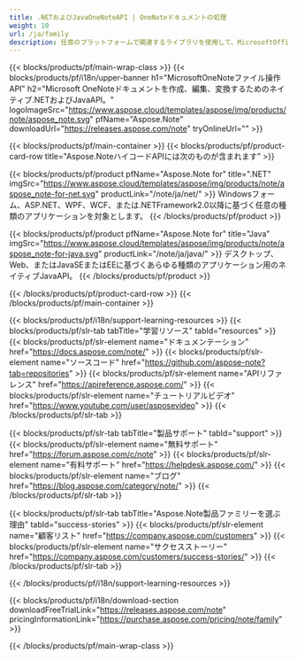 ```yaml
---
title: .NETおよびJavaOneNoteAPI | OneNoteドキュメントの処理 
weight: 10
url: /ja/family
description: 任意のプラットフォームで関連するライブラリを使用して、MicrosoftOfficeOneNoteファイルを保存します。 .oneドキュメントをPDFBMPPNGJPEGGIF形式にエクスポートする
---
```


{{< blocks/products/pf/main-wrap-class >}}
{{< blocks/products/pf/i18n/upper-banner h1="MicrosoftOneNoteファイル操作API" h2="Microsoft OneNoteドキュメントを作成、編集、変換するためのネイティブ.NETおよびJavaAPI。" logoImageSrc="https://www.aspose.cloud/templates/aspose/img/products/note/aspose_note.svg" pfName="Aspose.Note" downloadUrl="https://releases.aspose.com/note" tryOnlineUrl="" >}}

{{< blocks/products/pf/main-container >}}
{{< blocks/products/pf/product-card-row title="Aspose.NoteハイコードAPIには次のものが含まれます" >}}

{{< blocks/products/pf/product pfName="Aspose.Note for" title=".NET" imgSrc="https://www.aspose.cloud/templates/aspose/img/products/note/aspose_note-for-net.svg" productLink="/note/ja/net/" >}}
Windowsフォーム、ASP.NET、WPF、WCF、または.NETFramework2.0以降に基づく任意の種類のアプリケーションを対象とします。
{{< /blocks/products/pf/product >}}

{{< blocks/products/pf/product pfName="Aspose.Note for" title="Java" imgSrc="https://www.aspose.cloud/templates/aspose/img/products/note/aspose_note-for-java.svg" productLink="/note/ja/java/" >}}
デスクトップ、Web、またはJavaSEまたはEEに基づくあらゆる種類のアプリケーション用のネイティブJavaAPI。
{{< /blocks/products/pf/product >}}

{{< /blocks/products/pf/product-card-row >}}
{{< /blocks/products/pf/main-container >}}

{{< blocks/products/pf/i18n/support-learning-resources >}}
{{< blocks/products/pf/slr-tab tabTitle="学習リソース" tabId="resources" >}}
{{< blocks/products/pf/slr-element name="ドキュメンテーション" href="https://docs.aspose.com/note/" >}}
{{< blocks/products/pf/slr-element name="ソースコード" href="https://github.com/aspose-note?tab=repositories" >}}
{{< blocks/products/pf/slr-element name="APIリファレンス" href="https://apireference.aspose.com/" >}}
{{< blocks/products/pf/slr-element name="チュートリアルビデオ" href="https://www.youtube.com/user/asposevideo" >}}
{{< /blocks/products/pf/slr-tab >}}

{{< blocks/products/pf/slr-tab tabTitle="製品サポート" tabId="support" >}}
{{< blocks/products/pf/slr-element name="無料サポート" href="https://forum.aspose.com/c/note" >}}
{{< blocks/products/pf/slr-element name="有料サポート" href="https://helpdesk.aspose.com/" >}}
{{< blocks/products/pf/slr-element name="ブログ" href="https://blog.aspose.com/category/note/" >}}
{{< /blocks/products/pf/slr-tab >}}

{{< blocks/products/pf/slr-tab tabTitle="Aspose.Note製品ファミリーを選ぶ理由" tabId="success-stories" >}}
{{< blocks/products/pf/slr-element name="顧客リスト" href="https://company.aspose.com/customers" >}}
{{< blocks/products/pf/slr-element name="サクセスストーリー" href="https://company.aspose.com/customers/success-stories/" >}}
{{< /blocks/products/pf/slr-tab >}}

{{< /blocks/products/pf/i18n/support-learning-resources >}}

{{< blocks/products/pf/i18n/download-section downloadFreeTrialLink="https://releases.aspose.com/note" pricingInformationLink="https://purchase.aspose.com/pricing/note/family" >}}

{{< /blocks/products/pf/main-wrap-class >}}